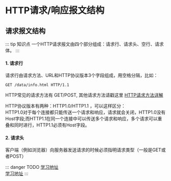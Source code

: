# HTTP请求/响应报文结构

## 请求报文结构

::: tip 知识点
一个HTTP请求报文由四个部分组成：请求行、请求头、空行、请求体。
:::

#### 1. 请求行

  请求行由请求方法、URL和HTTP协议版本3个字段组成，用空格分隔，比如：

    GET /data/info.html HTTP/1.1

  HTTP常见的请求方法有 GET/POST, 其他请求方法请戳这里 [HTTP请求方法详解](https://my729.github.io/blog/internetwork/HTTP%E8%AF%B7%E6%B1%82%E6%96%B9%E6%B3%95%E8%AF%A6%E8%A7%A3.html)

  HTTP协议版本有两种：HTTP1.0/HTTP1.1 ，可以这样区分：  
  HTTP1.0对于每个连接都只能传送一个请求和响应，请求就会关闭，HTTP1.0没有Host字段;而HTTP1.1在同一个连接中可以传送多个请求和响应，多个请求可以重叠和同时进行，HTTP1.1必须有Host字段。

#### 2. 请求头

  客户端（例如浏览器）向服务器发送请求的时候必须指明请求类型（一般是GET或者POST）

::: danger TODO
[学习地址](https://blog.csdn.net/shouwang666666/article/details/70232053)  
[学习地址](https://blog.csdn.net/u010256388/article/details/68491509)
:::
